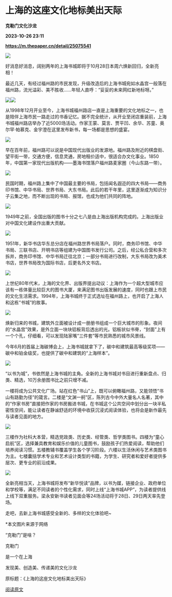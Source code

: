 # 上海的这座文化地标美出天际
**克勒门文化沙龙**

**2023-10-26 23:11**

**https://m.thepaper.cn/detail/25075541**

![](https://imagepphcloud.thepaper.cn/pph/image/275/785/765.jpg)

好消息好消息，阔别两年的上海书城即将于10月28日本周六焕新回归，全新亮相！

最近几天，有经过福州路的市民发现，升级改造后的上海书城宛如水晶宫一般落在福州路，流光溢彩、美不胜收……年轻人直呼：“妥妥的未来网红新地标呀。”

![](https://imagepphcloud.thepaper.cn/pph/image/275/785/768.jpg)![](https://imagepphcloud.thepaper.cn/pph/image/275/785/772.jpg)

从1998年12月开业至今，上海书城福州路店一直是上海重要的文化地标之一，也是陪伴上海市民一路走过的书香记忆。据不完全统计，从开业至闭店重装前，上海书城福州路店举办了近5000场活动。作家王蒙、莫言、贾平凹、余华、苏童、奥尔罕·帕慕克、金宇澄在这里发布新书，每一场都是思想的盛宴。

![](https://imagepphcloud.thepaper.cn/pph/image/275/785/775.jpg)

早在百年前，福州路可以说是中国现代出版业的发源地。福州路及附近的棋盘街、望平街一带，交通方便，信息灵通，房地租价适中，很适合办文化事业。1850年，中国第一家现代出版机构——墨海书馆落户福州路麦家圈（今山东路一带）。

![](https://imagepphcloud.thepaper.cn/pph/image/275/785/777.jpg)

民国时期，福州路上集中了中国最主要的书局，包括闻名遐迩的四大书局——商务印书馆、中华书局、世界书局、大东书局。此后的若干年里，这里逐渐成为知识分子云集之地，而不断出现的书局、报馆，也成为他们共同的阵地。

![](https://imagepphcloud.thepaper.cn/pph/image/275/785/778.jpg)

1949年之前，全国出版的图书十分之七八是由上海出版机构完成的。上海出版业对中国文化建设作出重大贡献。

![](https://imagepphcloud.thepaper.cn/pph/image/275/785/780.jpg)

1951年，新华书店华东总分店在福州路世界书局落户。同时，商务印书馆、中华书局、三联书店、开明书店等组建为中国图书发行公司。之后，经公私合营和多次拆并，商务印书馆、中华书局迁往北京；一部分书局进行改制，大东书局改为美术书店，世界书局改为国际书店，后更名外文书店。

![](https://imagepphcloud.thepaper.cn/pph/image/275/785/782.jpg)

上世纪80年代末，上海的文化界、出版界提出动议：上海作为一个超大型城市应该有一栋体量比较巨大的图书大厦，来满足图书出版发展的速度，同时也跟上市民的文化生活需求。1994年，上海书城终于正式选址在福州路上，也开启了上海人和这栋“书城”的故事。

![](https://imagepphcloud.thepaper.cn/pph/image/275/785/783.jpg)

焕新归来的书城，建筑外立面被设计成一册册书组成一个巨大城市的形象。夜间的“水晶宫”效果，是外立面一块块铝板背后透出的光。铝板状似书脊，“封面”上有一个个孔，仔细看，可以发现陆家嘴“三件套”等市民熟悉的城市风景线。

今年6月的首届上海碳博会上，上海书城就拿下了，碳中和建筑最高等级奖项——碳中和铂金级奖，也提供了碳中和建筑的“上海样本”。

![](https://imagepphcloud.thepaper.cn/pph/image/275/785/784.jpg)

“以书为城”，书依然是上海书城的主角。全新的上海书城对书目进行重新盘点、归类、精选，10万余册图书比之前只增不减。

一楼将成为公共文化广场。站在红色“书山”上，既可以俯瞰福州路，又能领悟“书山有路勤为径”的箴言。二楼是“文渊一舸”区，陈列古今中外大量名人名著，其中的“作家书房”直接把作家的书房搬进书城，在书城这个公共空间中划分出一块半私密性空间，能让读者在静谧舒适的环境中收获沉浸式阅读体验，也将会是新作最先与读者见面的地方。

![](https://imagepphcloud.thepaper.cn/pph/image/275/785/787.jpg)

三楼作为社科大本营，精选党政类、历史类、经管类、哲学类图书。四楼为“童心启航”区，选择兼具教育和娱乐价值的儿童图书，鼓励孩子们热爱阅读，帮助他们培养阅读习惯。五楼教辅书覆盖学生各个学习阶段。六楼以生活休闲与艺术类图书为主。七楼囊括学术专业和艺术设计类型的书籍，为学生、研究者和爱好者提供多层次、更专业的前沿成果。

![](https://imagepphcloud.thepaper.cn/pph/image/275/785/791.jpg)

全新亮相当天，上海书城将发布“新华悦读”品牌，以书为媒，链接企业、政府单位和学校等，满足不同读者的个性化需求，同时上线“上海书城APP”，为读者提供线上线下双重服务。梁永安新书读者见面会等24场活动将于28日、29日两天率先登场。

走吧，去新上海书城感受全新的、多样的文化体验吧~

\*本文图片来源于网络

“克勒门”是啥？

克勒门

是一个在上海

发现美、创造美、传递美的文化沙龙

原标题：《上海的这座文化地标美出天际》

[阅读原文](http://mp.weixin.qq.com/s?__biz=MjM5MDI5NjA3NQ==&mid=2652364866&idx=1&sn=f1a169380647b222f04cd4dc61c9c777)